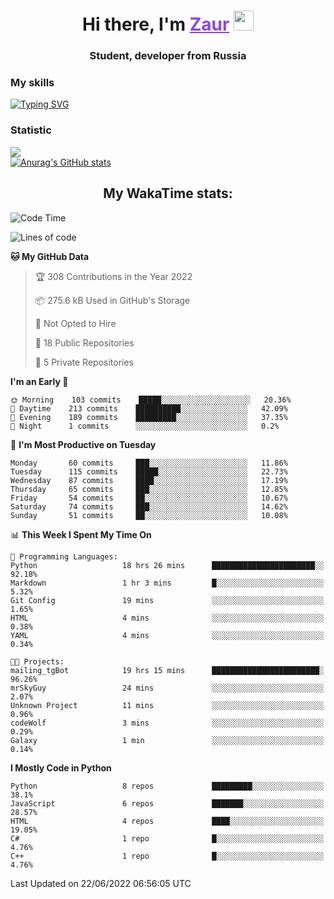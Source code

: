 <h1 align="center">
    Hi there, I'm 
    <a href="https://t.me/skyguy" target="_blank" style="color: #8C43EA">Zaur</a>
    <img src="https://github.com/blackcater/blackcater/raw/main/images/Hi.gif" height="32">
</h1>

<h3 align="center">
    Student, developer from Russia
</h3>  

### **My skills**
[![Typing SVG](https://readme-typing-svg.herokuapp.com?font=Oxanium&duration=3000&color=8C43EA&height=30&lines=Python%2C+JavaScript;Flask;Django+(in+near+future);React.js;HTML%2C+CSS+(SCSS))](https://git.io/typing-svg)

### **Statistic**
![](https://komarev.com/ghpvc/?username=mrskyguy&color=8C43EA)  
[![Anurag's GitHub stats](https://github-readme-stats.vercel.app/api?username=mrskyguy&count_private=true&show_icons=true&title_color=8C43EA&icon_color=BE57EA&bg_color=30,191919,341b56&text_color=B1B1B1&border_radius=10&hide_border=true&include_all_commits=1)](https://github.com/anuraghazra/github-readme-stats)  


<h2 align="center"> My WakaTime stats: </h2>

<!--START_SECTION:waka-->
![Code Time](http://img.shields.io/badge/Code%20Time-0%20secs-blue)

![Lines of code](https://img.shields.io/badge/From%20Hello%20World%20I%27ve%20Written-200%20Thousand%20lines%20of%20code-blue)

**🐱 My GitHub Data** 

> 🏆 308 Contributions in the Year 2022
 > 
> 📦 275.6 kB Used in GitHub's Storage 
 > 
> 🚫 Not Opted to Hire
 > 
> 📜 18 Public Repositories 
 > 
> 🔑 5 Private Repositories  
 > 
**I'm an Early 🐤** 

```text
🌞 Morning    103 commits    █████░░░░░░░░░░░░░░░░░░░░   20.36% 
🌆 Daytime    213 commits    ██████████░░░░░░░░░░░░░░░   42.09% 
🌃 Evening    189 commits    █████████░░░░░░░░░░░░░░░░   37.35% 
🌙 Night      1 commits      ░░░░░░░░░░░░░░░░░░░░░░░░░   0.2%

```
📅 **I'm Most Productive on Tuesday** 

```text
Monday       60 commits     ███░░░░░░░░░░░░░░░░░░░░░░   11.86% 
Tuesday      115 commits    █████░░░░░░░░░░░░░░░░░░░░   22.73% 
Wednesday    87 commits     ████░░░░░░░░░░░░░░░░░░░░░   17.19% 
Thursday     65 commits     ███░░░░░░░░░░░░░░░░░░░░░░   12.85% 
Friday       54 commits     ██░░░░░░░░░░░░░░░░░░░░░░░   10.67% 
Saturday     74 commits     ███░░░░░░░░░░░░░░░░░░░░░░   14.62% 
Sunday       51 commits     ██░░░░░░░░░░░░░░░░░░░░░░░   10.08%

```


📊 **This Week I Spent My Time On** 

```text
💬 Programming Languages: 
Python                   18 hrs 26 mins      ███████████████████████░░   92.18% 
Markdown                 1 hr 3 mins         █░░░░░░░░░░░░░░░░░░░░░░░░   5.32% 
Git Config               19 mins             ░░░░░░░░░░░░░░░░░░░░░░░░░   1.65% 
HTML                     4 mins              ░░░░░░░░░░░░░░░░░░░░░░░░░   0.38% 
YAML                     4 mins              ░░░░░░░░░░░░░░░░░░░░░░░░░   0.34%

🐱‍💻 Projects: 
mailing_tgBot            19 hrs 15 mins      ████████████████████████░   96.26% 
mrSkyGuy                 24 mins             ░░░░░░░░░░░░░░░░░░░░░░░░░   2.07% 
Unknown Project          11 mins             ░░░░░░░░░░░░░░░░░░░░░░░░░   0.96% 
codeWolf                 3 mins              ░░░░░░░░░░░░░░░░░░░░░░░░░   0.29% 
Galaxy                   1 min               ░░░░░░░░░░░░░░░░░░░░░░░░░   0.14%

```

**I Mostly Code in Python** 

```text
Python                   8 repos             █████████░░░░░░░░░░░░░░░░   38.1% 
JavaScript               6 repos             ███████░░░░░░░░░░░░░░░░░░   28.57% 
HTML                     4 repos             ████░░░░░░░░░░░░░░░░░░░░░   19.05% 
C#                       1 repo              █░░░░░░░░░░░░░░░░░░░░░░░░   4.76% 
C++                      1 repo              █░░░░░░░░░░░░░░░░░░░░░░░░   4.76%

```



 Last Updated on 22/06/2022 06:56:05 UTC
<!--END_SECTION:waka-->

